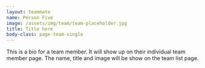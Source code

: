 ```yaml
---
layout: teammate
name: Person Five
image: /assets/img/team/team-placeholder.jpg
title: Title here
body-class: page-team-single
---
```

This is a bio for a team member. It will show up on their individual team member page. The name, title and image will be show on the team list page.
